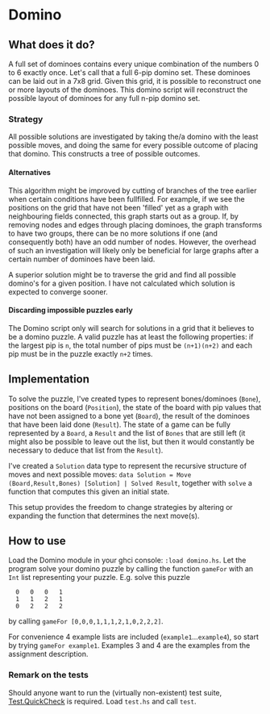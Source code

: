 # Domino

## What does it do?
A full set of dominoes contains every unique combination of the numbers 0 to 6 exactly once. Let's call that a full 6-pip domino set. These dominoes can be laid out in a 7x8 grid. Given this grid, it is possible to reconstruct one or more layouts of the dominoes. This domino script will reconstruct the possible layout of dominoes for any full n-pip domino set.

### Strategy
All possible solutions are investigated by taking the/a domino with the least possible moves, and doing the same for every possible outcome of placing that domino. This constructs a tree of possible outcomes.

#### Alternatives
This algorithm might be improved by cutting of branches of the tree earlier when certain conditions have been fullfilled. For example, if we see the positions on the grid that have not been 'filled' yet as a graph with neighbouring fields connected, this graph starts out as a group. If, by removing nodes and edges through placing dominoes, the graph transforms to have two groups, there can be no more solutions if one (and consequently both) have an odd number of nodes. However, the overhead of such an investigation will likely only be beneficial for large graphs after a certain number of dominoes have been laid.

A superior solution might be to traverse the grid and find all possible domino's for a given position. I have not calculated which solution is expected to converge sooner.

#### Discarding impossible puzzles early
The Domino script only will search for solutions in a grid that it believes to be a domino puzzle. A valid puzzle has at least the following properties: if the largest pip is `n`, the total number of pips must be `(n+1)(n+2)` and each pip must be in the puzzle exactly `n+2` times.

## Implementation
To solve the puzzle, I've created types to represent bones/dominoes (`Bone`), positions on the board (`Position`), the state of the board with pip values that have not been assigned to a bone yet (`Board`), the result of the dominoes that have been laid done (`Result`). The state of a game can be fully represented by a `Board`, a `Result` and the list of `Bones` that are still left (it might also be possible to leave out the list, but then it would constantly be necessary to deduce that list from the `Result`).

I've created a `Solution` data type to represent the recursive structure of moves and next possible moves: `data Solution = Move (Board,Result,Bones) [Solution] | Solved Result`, together with `solve` a function that computes this given an initial state.

This setup provides the freedom to change strategies by altering or expanding the function that determines the next move(s).

## How to use
Load the Domino module in your ghci console: `:load domino.hs`.
Let the program solve your domino puzzle by calling the function `gameFor` with an `Int` list representing your puzzle. E.g. solve this puzzle

```
  0   0   0   1
  1   1   2   1
  0   2   2   2
 ```
by calling
```gameFor [0,0,0,1,1,1,2,1,0,2,2,2]```.

For convenience 4 example lists are included (`example1`...`example4`), so start by trying `gameFor example1`. Examples 3 and 4 are the examples from the assignment description.


### Remark on the tests
Should anyone want to run the (virtually non-existent) test suite, [Test.QuickCheck](https://hackage.haskell.org/package/QuickCheck) is required. Load `test.hs` and call `test`.